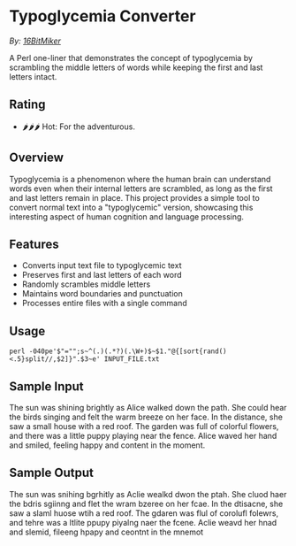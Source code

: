 # Typoglycemia Converter

*By: [16BitMiker](https://github.com/16BitMiker)* 

A Perl one-liner that demonstrates the concept of typoglycemia by scrambling the middle letters of words while keeping the first and last letters intact.

## Rating

- 🌶️🌶️🌶️ Hot: For the adventurous.

## Overview

Typoglycemia is a phenomenon where the human brain can understand words even when their internal letters are scrambled, as long as the first and last letters remain in place. This project provides a simple tool to convert normal text into a "typoglycemic" version, showcasing this interesting aspect of human cognition and language processing.

## Features

- Converts input text file to typoglycemic text
- Preserves first and last letters of each word
- Randomly scrambles middle letters
- Maintains word boundaries and punctuation
- Processes entire files with a single command

## Usage

```
perl -040pe'$"="";s~^(.)(.*?)(.\W+)$~$1."@{[sort{rand()<.5}split//,$2]}".$3~e' INPUT_FILE.txt
```

## Sample Input

The sun was shining brightly as Alice walked down the path. She could hear the birds singing and felt the warm breeze on her face. In the distance, she saw a small house with a red roof. The garden was full of colorful flowers, and there was a little puppy playing near the fence. Alice waved her hand and smiled, feeling happy and content in the moment.

## Sample Output

The sun was snihing bgrhitly as Aclie wealkd dwon the ptah. She cluod haer the bdris sgiinng and flet the wram bzeree on her fcae. In the dtisacne, she saw a slaml huose wtih a red roof. The gdaren was flul of corolufl folewrs, and tehre was a ltlite ppupy piyalng naer the fcene. Aclie weavd her hnad and slemid, fileeng hpapy and ceontnt in the mnemot

